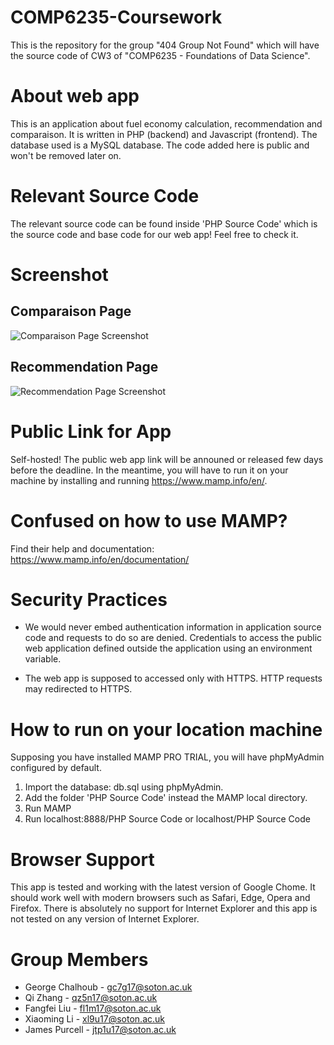 # COMP6235-Coursework
This is the repository for the group "404 Group Not Found" which will have the source code of CW3 of "COMP6235 - Foundations of Data Science".

# About web app
This is an application about fuel economy calculation, recommendation and comparaison. It is written in PHP (backend) and Javascript (frontend). The database used is a MySQL database. The code added here is public and won't be removed later on.

# Relevant Source Code
The relevant source code can be found inside 'PHP Source Code' which is the source code and base code for our web app! Feel free to check it.

# Screenshot
## Comparaison Page
![Comparaison Page Screenshot](https://cdn.georgechalhoub.com/academia/soton/comp6235/assignments/cw3/website/screenshot1.png)
 
## Recommendation Page
![Recommendation Page Screenshot](https://cdn.georgechalhoub.com/academia/soton/comp6235/assignments/cw3/website/screenshot3.png)

 # Public Link for App 
Self-hosted! The public web app link will be announed or released few days before the deadline. In the meantime, you will have to run it on your machine by installing and running https://www.mamp.info/en/. 

# Confused on how to use MAMP? 
Find their help and documentation: https://www.mamp.info/en/documentation/

# Security Practices
 - We would never embed authentication information in application source code and requests to do so are denied.  Credentials to access the public web application defined outside the application using an environment variable.
 
 - The web app is supposed to accessed only with HTTPS. HTTP requests may redirected to HTTPS.

 # How to run on your location machine
 
 Supposing you have installed MAMP PRO TRIAL, you will have phpMyAdmin configured by default.  
 
 1. Import the database: db.sql using phpMyAdmin. 
 2. Add the folder 'PHP Source Code' instead the MAMP local directory.
 3. Run MAMP 
 4. Run localhost:8888/PHP Source Code or localhost/PHP Source Code 
 
 # Browser Support
 This app is tested and working with the latest version of Google Chome. It should work well with modern browsers such as Safari, Edge, Opera and Firefox. There is absolutely no support for Internet Explorer and this app is not tested on any version of Internet Explorer.

# Group Members
 - George Chalhoub - gc7g17@soton.ac.uk 
 - Qi Zhang - qz5n17@soton.ac.uk
 - Fangfei Liu - fl1m17@soton.ac.uk
 - Xiaoming Li - xl9u17@soton.ac.uk
 - James Purcell - jtp1u17@soton.ac.uk 
 

